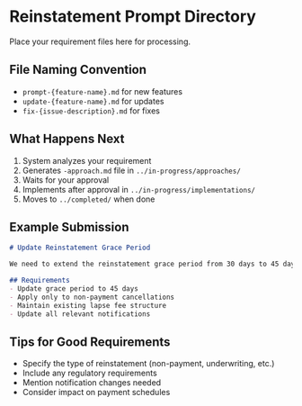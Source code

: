 # Reinstatement Prompt Directory

Place your requirement files here for processing.

## File Naming Convention
- `prompt-{feature-name}.md` for new features
- `update-{feature-name}.md` for updates
- `fix-{issue-description}.md` for fixes

## What Happens Next
1. System analyzes your requirement
2. Generates `-approach.md` file in `../in-progress/approaches/`
3. Waits for your approval
4. Implements after approval in `../in-progress/implementations/`
5. Moves to `../completed/` when done

## Example Submission

```markdown
# Update Reinstatement Grace Period

We need to extend the reinstatement grace period from 30 days to 45 days for policies cancelled due to non-payment.

## Requirements
- Update grace period to 45 days
- Apply only to non-payment cancellations
- Maintain existing lapse fee structure
- Update all relevant notifications
```

## Tips for Good Requirements
- Specify the type of reinstatement (non-payment, underwriting, etc.)
- Include any regulatory requirements
- Mention notification changes needed
- Consider impact on payment schedules
